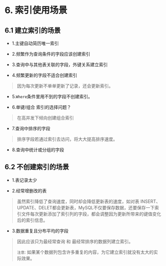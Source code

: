  # 6. 索引使用场景
 
## 6.1 建立索引的场景
* 1.主键自动简历唯一索引

* 2.频繁作为查询条件的字段应该创建索引

* 3.查询中与其他表关联的字段，外键关系建立索引

* 4.频繁更新的字段不适合创建索引
> 因为每次更新不单单更新了记录，还会更新索引。

* 5.`Where`条件里用不到的字段不创建索引。

* 6.单键/组合 索引的选择问题？
> 在高并发下倾向创建组合索引

* 7.查询中排序的字段
> 排序字段若通过索引去访问，将大大提高排序速度。

* 8.查询中统计或分组的字段


## 6.2 不创建索引的场景
* 1.表记录太少

* 2.经常增删改的表
> 虽然索引降低了查询速度，同时却会降低更新表的速度，如对表 INSERT、UPDATE、DELET都会更新表，MySQL不仅要保存数据，还要保存一下索引文件每次更新添加了索引列的字段，都会调整因为更新所带来的键值变化后的索引信息。

* 3.数据重复且分布平均的字段
> 因此应该只为最经常查询 和 最经常排序的数据列建立索引。
>
> `注意`: 如果某个数据列包含许多重复的内容，为它建立索引就没有太大的实际效果。
